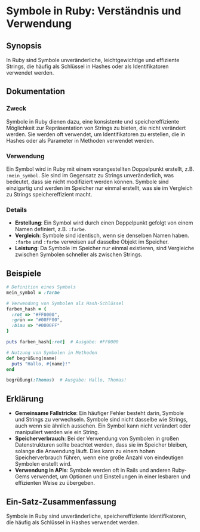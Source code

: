 <!--
Meta Description: # Symbole in Ruby: Verständnis und Verwendung ## Synopsis In Ruby sind Symbole unveränderliche, leichtgewichtige und effiziente Strings, die häufig al...
Meta Keywords: symbole, werden, und, ruby, sind
-->

# Symbole in Ruby: Verständnis und Verwendung

## Synopsis
In Ruby sind Symbole unveränderliche, leichtgewichtige und effiziente Strings, die häufig als Schlüssel in Hashes oder als Identifikatoren verwendet werden.

## Dokumentation
### Zweck
Symbole in Ruby dienen dazu, eine konsistente und speichereffiziente Möglichkeit zur Repräsentation von Strings zu bieten, die nicht verändert werden. Sie werden oft verwendet, um Identifikatoren zu erstellen, die in Hashes oder als Parameter in Methoden verwendet werden.

### Verwendung
Ein Symbol wird in Ruby mit einem vorangestellten Doppelpunkt erstellt, z.B. `:mein_symbol`. Sie sind im Gegensatz zu Strings unveränderlich, was bedeutet, dass sie nicht modifiziert werden können. Symbole sind einzigartig und werden im Speicher nur einmal erstellt, was sie im Vergleich zu Strings speichereffizient macht.

### Details
- **Erstellung**: Ein Symbol wird durch einen Doppelpunkt gefolgt von einem Namen definiert, z.B. `:farbe`.
- **Vergleich**: Symbole sind identisch, wenn sie denselben Namen haben. `:farbe` und `:farbe` verweisen auf dasselbe Objekt im Speicher.
- **Leistung**: Da Symbole im Speicher nur einmal existieren, sind Vergleiche zwischen Symbolen schneller als zwischen Strings.
  
## Beispiele
```ruby
# Definition eines Symbols
mein_symbol = :farbe

# Verwendung von Symbolen als Hash-Schlüssel
farben_hash = {
  :rot => "#FF0000",
  :grün => "#00FF00",
  :blau => "#0000FF"
}

puts farben_hash[:rot]  # Ausgabe: #FF0000

# Nutzung von Symbolen in Methoden
def begrüßung(name)
  puts "Hallo, #{name}!"
end

begrüßung(:Thomas)  # Ausgabe: Hallo, Thomas!
```

## Erklärung
- **Gemeinsame Fallstricke**: Ein häufiger Fehler besteht darin, Symbole und Strings zu verwechseln. Symbole sind nicht dasselbe wie Strings, auch wenn sie ähnlich aussehen. Ein Symbol kann nicht verändert oder manipuliert werden wie ein String.
- **Speicherverbrauch**: Bei der Verwendung von Symbolen in großen Datenstrukturen sollte beachtet werden, dass sie im Speicher bleiben, solange die Anwendung läuft. Dies kann zu einem hohen Speicherverbrauch führen, wenn eine große Anzahl von eindeutigen Symbolen erstellt wird.
- **Verwendung in APIs**: Symbole werden oft in Rails und anderen Ruby-Gems verwendet, um Optionen und Einstellungen in einer lesbaren und effizienten Weise zu übergeben.

## Ein-Satz-Zusammenfassung
Symbole in Ruby sind unveränderliche, speichereffiziente Identifikatoren, die häufig als Schlüssel in Hashes verwendet werden.